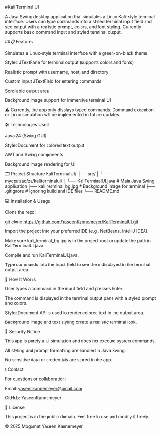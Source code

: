 #Kali Terminal UI

A Java Swing desktop application that simulates a Linux Kali-style terminal interface. Users can type commands into a styled terminal input field and see output with a realistic prompt, colors, and font styling. Currently supports basic command input and styled terminal output.

##📋 Features

Simulates a Linux-style terminal interface with a green-on-black theme

Styled JTextPane for terminal output (supports colors and fonts)

Realistic prompt with username, host, and directory

Custom input JTextField for entering commands

Scrollable output area

Background image support for immersive terminal UI

⚠️ Currently, the app only displays typed commands. Command execution or Linux simulation will be implemented in future updates.

🛠️ Technologies Used

Java 24 (Swing GUI)

StyledDocument for colored text output

AWT and Swing components

Background image rendering for UI

🗂 Project Structure
KaliTerminalUI/
├── src/
│   └── mycput/ac/za/kaliterminalui/
│       └── KaliTerminalUI.java  # Main Java Swing application
├── kali_terminal_bg.jpg          # Background image for terminal
├── .gitignore                    # Ignoring build and IDE files
└── README.md

💻 Installation & Usage

Clone the repo:

git clone https://github.com/YaseenKannemeyer/KaliTerminalUI.git


Import the project into your preferred IDE (e.g., NetBeans, IntelliJ IDEA).

Make sure kali_terminal_bg.jpg is in the project root or update the path in KaliTerminalUI.java.

Compile and run KaliTerminalUI.java.

Type commands into the input field to see them displayed in the terminal output area.

🚀 How It Works

User types a command in the input field and presses Enter.

The command is displayed in the terminal output pane with a styled prompt and colors.

StyledDocument API is used to render colored text in the output area.

Background image and text styling create a realistic terminal look.

🔐 Security Notice

This app is purely a UI simulation and does not execute system commands.

All styling and prompt formatting are handled in Java Swing.

No sensitive data or credentials are stored in the app.

📞 Contact

For questions or collaboration:

Email: yaseenkannemeyer@gmail.com

GitHub: YaseenKannemeyer

📄 License

This project is in the public domain. Feel free to use and modify it freely.

© 2025 Mogamat Yaseen Kannemeyer
